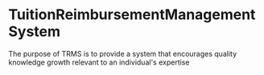 # TuitionReimbursementManagementSystem
The purpose of TRMS is to provide a system that encourages quality knowledge growth relevant to an individual's expertise
